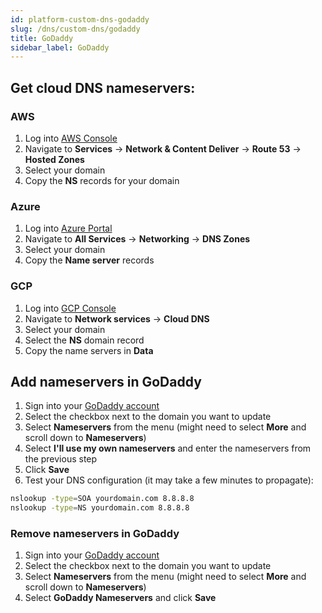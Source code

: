 ```yaml
---
id: platform-custom-dns-godaddy
slug: /dns/custom-dns/godaddy
title: GoDaddy
sidebar_label: GoDaddy
---
```


## Get cloud DNS nameservers:
### AWS
1. Log into [AWS Console](https://aws.amazon.com/console/)
2. Navigate to **Services** -> **Network & Content Deliver** -> **Route 53** -> **Hosted Zones**
3. Select your domain
4. Copy the **NS** records for your domain

### Azure
1. Log into [Azure Portal](https://portal.azure.com/)
2. Navigate to **All Services** -> **Networking** -> **DNS Zones**
3. Select your domain
4. Copy the **Name server** records

### GCP
1. Log into [GCP Console](https://console.cloud.google.com/)
2. Navigate to **Network services** -> **Cloud DNS**
3. Select your domain
4. Select the **NS** domain record
5. Copy the name servers in **Data**

## Add nameservers in GoDaddy
1. Sign into your [GoDaddy account](https://dcc.godaddy.com/control/portfolio)
2. Select the checkbox next to the domain you want to update
3. Select **Nameservers** from the menu (might need to select **More** and scroll down to **Nameservers**)
4. Select **I'll use my own nameservers** and enter the nameservers from the previous step
5. Click **Save**
6. Test your DNS configuration (it may take a few minutes to propagate):
```bash
nslookup -type=SOA yourdomain.com 8.8.8.8
nslookup -type=NS yourdomain.com 8.8.8.8
```

### Remove nameservers in GoDaddy
1. Sign into your [GoDaddy account](https://dcc.godaddy.com/control/portfolio)
2. Select the checkbox next to the domain you want to update
3. Select **Nameservers** from the menu (might need to select **More** and scroll down to **Nameservers**)
4. Select **GoDaddy Nameservers** and click **Save**

